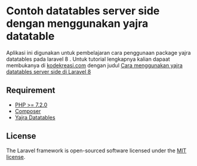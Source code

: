 

# Contoh datatables server side dengan menggunakan yajra datatable
Aplikasi ini digunakan untuk pembelajaran cara penggunaan package yajra datatables pada laravel 8 . 
Untuk tutorial lengkapnya kalian dapaat membukanya di [kodekreasi.com](https://www.kodekreasi.com/)
dengan judul [Cara menggunakan yajra datatables server side di Laravel 8](https://kodekreasi.com/yajra-datatables-server-side/)


## Requirement ##

- [PHP >= 7.2.0](https://www.php.net/)
- [Composer](https://getcomposer.org/)
- [Yajra Datatables](https://github.com/yajra/laravel-datatables)  



## License

The Laravel framework is open-sourced software licensed under the [MIT license](https://opensource.org/licenses/MIT).

